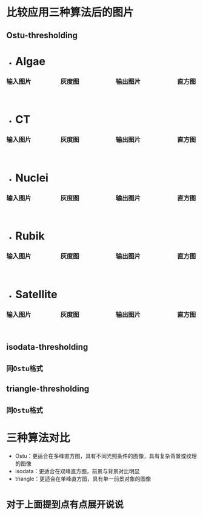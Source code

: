 # 比较应用三种算法后的图片
##  Ostu-thresholding

- # Algae
### 输入图片 &nbsp;&nbsp;&nbsp;&nbsp;&nbsp;&nbsp;&nbsp;&nbsp;&nbsp;&nbsp;&nbsp;&nbsp;&nbsp;&nbsp;&nbsp;&nbsp;&nbsp;&nbsp;&nbsp;灰度图 &nbsp;&nbsp;&nbsp;&nbsp;&nbsp;&nbsp;&nbsp;&nbsp;&nbsp;&nbsp;&nbsp;&nbsp;&nbsp;&nbsp;&nbsp;&nbsp;&nbsp;&nbsp;&nbsp;&nbsp;&nbsp;&nbsp;&nbsp;&nbsp;输出图片 &nbsp;&nbsp;&nbsp;&nbsp;&nbsp;&nbsp;&nbsp;&nbsp;&nbsp;&nbsp;&nbsp;&nbsp;&nbsp;&nbsp;&nbsp;&nbsp;&nbsp;&nbsp;&nbsp;&nbsp;&nbsp;&nbsp;&nbsp;&nbsp;直方图
&nbsp;
&nbsp;
&nbsp;
&nbsp;
- # CT
### 输入图片 &nbsp;&nbsp;&nbsp;&nbsp;&nbsp;&nbsp;&nbsp;&nbsp;&nbsp;&nbsp;&nbsp;&nbsp;&nbsp;&nbsp;&nbsp;&nbsp;&nbsp;&nbsp;&nbsp;灰度图 &nbsp;&nbsp;&nbsp;&nbsp;&nbsp;&nbsp;&nbsp;&nbsp;&nbsp;&nbsp;&nbsp;&nbsp;&nbsp;&nbsp;&nbsp;&nbsp;&nbsp;&nbsp;&nbsp;&nbsp;&nbsp;&nbsp;&nbsp;&nbsp;输出图片 &nbsp;&nbsp;&nbsp;&nbsp;&nbsp;&nbsp;&nbsp;&nbsp;&nbsp;&nbsp;&nbsp;&nbsp;&nbsp;&nbsp;&nbsp;&nbsp;&nbsp;&nbsp;&nbsp;&nbsp;&nbsp;&nbsp;&nbsp;&nbsp;直方图
&nbsp;
&nbsp;
&nbsp;
&nbsp;
- # Nuclei
### 输入图片 &nbsp;&nbsp;&nbsp;&nbsp;&nbsp;&nbsp;&nbsp;&nbsp;&nbsp;&nbsp;&nbsp;&nbsp;&nbsp;&nbsp;&nbsp;&nbsp;&nbsp;&nbsp;&nbsp;灰度图 &nbsp;&nbsp;&nbsp;&nbsp;&nbsp;&nbsp;&nbsp;&nbsp;&nbsp;&nbsp;&nbsp;&nbsp;&nbsp;&nbsp;&nbsp;&nbsp;&nbsp;&nbsp;&nbsp;&nbsp;&nbsp;&nbsp;&nbsp;&nbsp;输出图片 &nbsp;&nbsp;&nbsp;&nbsp;&nbsp;&nbsp;&nbsp;&nbsp;&nbsp;&nbsp;&nbsp;&nbsp;&nbsp;&nbsp;&nbsp;&nbsp;&nbsp;&nbsp;&nbsp;&nbsp;&nbsp;&nbsp;&nbsp;&nbsp;直方图
&nbsp;
&nbsp;
&nbsp;
&nbsp;
- # Rubik
### 输入图片 &nbsp;&nbsp;&nbsp;&nbsp;&nbsp;&nbsp;&nbsp;&nbsp;&nbsp;&nbsp;&nbsp;&nbsp;&nbsp;&nbsp;&nbsp;&nbsp;&nbsp;&nbsp;&nbsp;灰度图 &nbsp;&nbsp;&nbsp;&nbsp;&nbsp;&nbsp;&nbsp;&nbsp;&nbsp;&nbsp;&nbsp;&nbsp;&nbsp;&nbsp;&nbsp;&nbsp;&nbsp;&nbsp;&nbsp;&nbsp;&nbsp;&nbsp;&nbsp;&nbsp;输出图片 &nbsp;&nbsp;&nbsp;&nbsp;&nbsp;&nbsp;&nbsp;&nbsp;&nbsp;&nbsp;&nbsp;&nbsp;&nbsp;&nbsp;&nbsp;&nbsp;&nbsp;&nbsp;&nbsp;&nbsp;&nbsp;&nbsp;&nbsp;&nbsp;直方图
&nbsp;
&nbsp;
&nbsp;
&nbsp;
- # Satellite
### 输入图片 &nbsp;&nbsp;&nbsp;&nbsp;&nbsp;&nbsp;&nbsp;&nbsp;&nbsp;&nbsp;&nbsp;&nbsp;&nbsp;&nbsp;&nbsp;&nbsp;&nbsp;&nbsp;&nbsp;灰度图 &nbsp;&nbsp;&nbsp;&nbsp;&nbsp;&nbsp;&nbsp;&nbsp;&nbsp;&nbsp;&nbsp;&nbsp;&nbsp;&nbsp;&nbsp;&nbsp;&nbsp;&nbsp;&nbsp;&nbsp;&nbsp;&nbsp;&nbsp;&nbsp;输出图片 &nbsp;&nbsp;&nbsp;&nbsp;&nbsp;&nbsp;&nbsp;&nbsp;&nbsp;&nbsp;&nbsp;&nbsp;&nbsp;&nbsp;&nbsp;&nbsp;&nbsp;&nbsp;&nbsp;&nbsp;&nbsp;&nbsp;&nbsp;&nbsp;直方图
&nbsp;
&nbsp;
&nbsp;
&nbsp;
##  isodata-thresholding
## `同Ostu格式`

##  triangle-thresholding
## `同Ostu格式`

# 三种算法对比
- Ostu：更适合在多峰直方图，具有不同光照条件的图像，具有复杂背景或纹理的图像
- isodata：更适合在双峰直方图，前景与背景对比明显
- triangle：更适合在单峰直方图，具有单一前景对象的图像

# `对于上面提到点有点展开说说`